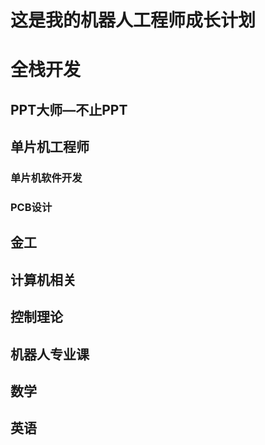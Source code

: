 # 这是我的机器人工程师成长计划 #
# 全栈开发
## PPT大师—不止PPT

## 单片机工程师
### 单片机软件开发
### PCB设计

## 金工

## 计算机相关

## 控制理论

## 机器人专业课

## 数学

## 英语


